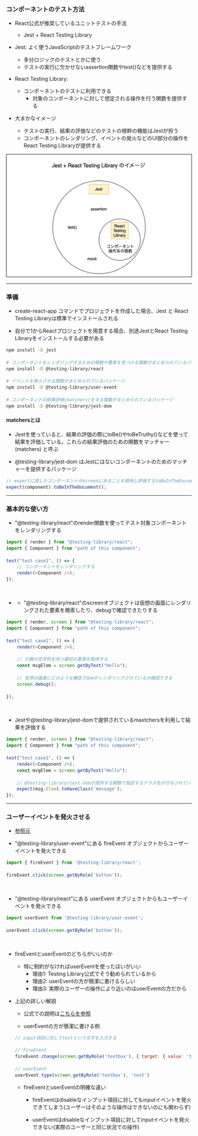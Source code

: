 ### コンポーネントのテスト方法

- React公式が推奨しているユニットテストの手法
    - Jest + React Testing Library

- Jest: よく使うJavaScriptのテストフレームワーク
    - 多分ロジックのテストとかに使う
    - テストの実行に欠かせないassertion関数やtest()などを提供する

- React Testing Library: 
    - コンポーネントのテストに利用できる
        - 対象のコンポーネントに対して想定される操作を行う関数を提供する

- 大まかなイメージ
    - テストの実行、結果の評価などのテストの根幹の機能はJestが担う
    - コンポーネントのレンダリング、イベントの発火などのUI部分の操作をReact Testing Libraryが提供する
<img src="./images/unit-test.png" />
    
---

### 準備

- create-react-app コマンドでプロジェクトを作成した場合、Jest と React Testing Libraryは標準でインストールされる

- 自分で1からReactプロジェクトを用意する場合、別途JestとReact Testing Libraryをインストールする必要がある
```bash
npm install -D jest

# コンポーネントをレンダリングするための関数や要素を見つける関数がまとめられているパッケージ
npm install -D @testing-library/react

# イベントを発火させる関数がまとめられているパッケージ
npm install -D @testing-library/user-event

# コンポーネントの結果評価(matchers)をする関数がまとめられているパッケージ
npm install -D @testing-library/jest-dom
```

#### matchersとは

- Jestを使っていると、結果の評価の際にtoBe()やtoBeTruthy()などを使って結果を評価している。これらの結果評価のための関数をマッチャー(matchers)
と呼ぶ

- @testing-library/jest-dom はJestにはないコンポーネントのためのマッチャーを提供するパッケージ
```js
// expectに渡したコンポーネントがscreenにあることを期待し評価するtoBeInTheDocument()
expect(component).toBeInTheDocument();
```

---

### 基本的な使い方

- "@testing-library/react"のrender関数を使ってテスト対象コンポーネントをレンダリングする

```js
import { render } from "@testing-library/react";
import { Component } from "path of this component";

test("test case1", () => {
    // コンポーネントをレンダリングする
    render(<Component />);
});
```

<br>

- - "@testing-library/react"のscreenオブジェクトは仮想の画面にレンダリングされた要素を検索したり、debugで確認できたりする

```js
import { render, screen } from "@testing-library/react";
import { Component } from "path of this component";

test("test case1", () => {
    render(<Component />);

    // 引数の文字列を持つ最初の要素を取得する
    const msgElem = screen.getByText("Hello");
    
    // 仮想の画面にどのような構造でdomがレンダリングされているか確認できる
    screen.debug();

});
```

<br>

- Jestや@testing-library/jest-domで提供されているmaxtchersを利用して結果を評価する
```js
import { render, screen } from "@testing-library/react";
import { Component } from "path of this component";

test("test case1", () => {
    render(<Component />);
    const msgElem = screen.getByText("Hello");

    // @testing-library/jest-domが提供する関数で指定するクラス名が付与されているかをチェックする
    expect(msg.Elem).toHaveClass('message');
});

```

---

###  ユーザーイベントを発火させる

- [参照元](https://zenn.dev/k_log24/articles/4c1cd37ff0ca50)

- "@testing-library/user-event"にある fireEvent オブジェクトからユーザーイベントを発火できる
```js
import { fireEvent } from '@testing-library/react';

fireEvent.click(screen.getByRole('button'));
```

<br>

- "@testing-library/react"にある userEvent オブジェクトからもユーザーイベントを発火できる
```js
import userEvent from '@testing-library/user-event';

userEvent.click(screen.getByRole('button'));
```

<br>

- fireEventとuserEventのどちらがいいのか
    - 特に制約がなければuserEventを使ったほいがいい
        - 理由1: Testing Library公式でそう勧められているから
        - 理由2: userEventの方が簡潔に書けるらしい
        - 理由3: 実際のユーザーの操作により近いのはuserEventの方だから

- 上記の詳しい解説

    - 公式での説明は[こちらを参照](https://testing-library.com/docs/dom-testing-library/api-events/)

    - userEventの方が簡潔に書ける例
    ```js
    // input項目に対してtestという文字を入力する

    // fireEvent
    fireEvent.change(screen.getByRole('textbox'), { target: { value: 'test' } });

    // userEvent
    userEvent.type(screen.getByRole('textbox'), 'test')
    ```

    - fireEventとuserEventの明確な違い
        - fireEventはdisableなインプット項目に対してもinputイベントを発火できてしまう(ユーザーはそのような操作はできないのにも関わらず)

        - userEventはdisableなインプット項目に対してinputイベントを発火できない(実際のユーザーと同じ状況での操作)